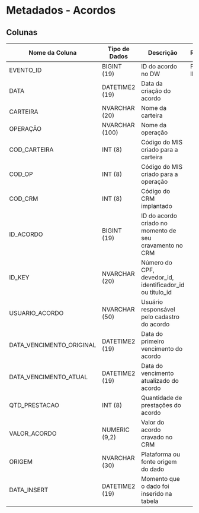 # Metadados - Acordos

## Colunas

| Nome da Coluna              | Tipo de Dados | Descrição                                                      | Restrições   | Relacionamento       |
|-----------------------------|---------------|----------------------------------------------------------------|--------------|----------------------|
| EVENTO_ID                   | BIGINT (19)   | ID do acordo no DW                                             |PK, IDENTITY  |                      |
| DATA                        | DATETIME2 (19)| Data da criação do acordo                                      |              |                      |
| CARTEIRA                    | NVARCHAR (20) | Nome da carteira                                               |              |                      |
| OPERAÇÃO                    | NVARCHAR (100)| Nome da operação                                               |              |                      |
| COD_CARTEIRA                | INT (8)       | Código do MIS criado para a carteira                           |              |                      |
| COD_OP                      | INT (8)       | Código do MIS criado para a operação                           |              |                      |
| COD_CRM                     | INT (8)       | Código do CRM implantado                                       |              |                      |
| ID_ACORDO                   | BIGINT (19)   | ID do acordo criado no momento de seu cravamento no CRM        |              |                      |
| ID_KEY                      | NVARCHAR (20) | Número do CPF, devedor_id, identificador_id ou titulo_id       |              |                      |
| USUARIO_ACORDO              | NVARCHAR (50) | Usuário responsável pelo cadastro do acordo                    |              |                      |
| DATA_VENCIMENTO_ORIGINAL    | DATETIME2 (19)| Data do primeiro vencimento do acordo                          |              |                      |
| DATA_VENCIMENTO_ATUAL       | DATETIME2 (19)| Data do vencimento atualizado do acordo                        |              |                      |
| QTD_PRESTACAO               | INT (8)       | Quantidade de prestações do acordo                             |              |                      |
| VALOR_ACORDO                | NUMERIC (9,2) | Valor do acordo cravado no CRM                                 |              |                      |
| ORIGEM                      | NVARCHAR (30) | Plataforma ou fonte origem do dado                             |              |                      |
| DATA_INSERT                 | DATETIME2 (19)| Momento que o dado foi inserido na tabela                      |              |                      |
